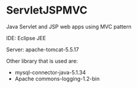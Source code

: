 ServletJSPMVC
=============

Java Servlet and JSP web apps using MVC pattern

IDE: Eclipse JEE

Server: apache-tomcat-5.5.17

Other library that is used are:
- mysql-connector-java-5.1.34
- Apache commons-logging-1.2-bin
